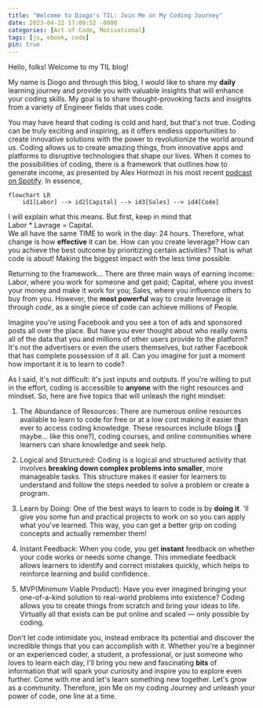 ```yaml
---
title: "Welcome to Diogo's TIL: Join Me on My Coding Journey"
date: 2023-04-22 17:09:52 -0000
categories: [Art of Code, Motivational]
tags: [js, ebook, code]
pin: true
---
```


Hello, folks! Welcome to my TIL blog!

My name is Diogo and through this blog, I would like to share my **daily** learning journey and provide you with valuable insights that will enhance your coding skills. My goal is to share thought-provoking facts and insights from a variety of Engineer fields that uses code.

You may have heard that coding is cold and hard, but that's not true. Coding can be truly exciting and inspiring, as it offers endless opportunities to create innovative solutions with the power to revolutionize the world around us. Coding allows us to create amazing things, from innovative apps and platforms to disruptive technologies that shape our lives. When it comes to the possibilities of coding, there is a framework that outlines how to generate income, as presented by Alex Hormozi in his most recent [podcast on Spotify](https://open.spotify.com/show/6YNopzKDGDwf0auIpPTIID). In essence,

```mermaid
flowchart LR
    id1[Labor] --> id2[Capital] --> id3[Sales] --> id4[Code]
```

I will explain what this means. But first, keep in mind that
<br>
Labor \* Lavrage = Capital.
<br>
We all have the same TIME to work in the day: 24 hours. Therefore, what change is how **effective** it can be. How can you create leverage? How can you achieve the best outcome by prioritizing certain activities? That is what code is about! Making the biggest impact with the less time possible.

Returning to the framework... There are three main ways of earning income: Labor, where you work for someone and get paid; Capital, where you invest your money and make it work for you; Sales, where you influence others to buy from you. However, the **most powerful** way to create leverage is through _code_, as a single piece of code can achieve millions of People.

Imagine you're using Facebook and you see a ton of ads and sponsored posts all over the place. But have you ever thought about who really owns all of the data that you and millions of other users provide to the platform? It's not the advertisers or even the users themselves, but rather Facebook that has complete possession of it all.
Can you imagine for just a moment how important it is to learn to code?

As I said, it's not difficult: it's just inputs and outputs. If you're willing to put in the effort, coding is accessible to **anyone** with the right resources and mindset. So, here are five topics that will unleash the right mindset:

1. The Abundance of Resources: There are numerous online resources available to learn to code for free or at a low cost making it easier than ever to access coding knowledge. These resources include blogs (👀 maybe... like this one?), coding courses, and online communities where learners can share knowledge and seek help.

2. Logical and Structured: Coding is a logical and structured activity that involves **breaking down complex problems into smaller**, more manageable tasks. This structure makes it easier for learners to understand and follow the steps needed to solve a problem or create a program.

3. Learn by Doing: One of the best ways to learn to code is by **doing it**. 'll give you some fun and practical projects to work on so you can apply what you've learned. This way, you can get a better grip on coding concepts and actually remember them!

4. Instant Feedback: When you code, you get **instant** feedback on whether your code works or needs some change. This immediate feedback allows learners to identify and correct mistakes quickly, which helps to reinforce learning and build confidence.

5. MVP(Minimum Viable Product): Have you ever imagined bringing your one-of-a-kind solution to real-world problems into existence? Coding allows you to create things from scratch and bring your ideas to life. Virtually all that exists can be put online and scaled — only possible by coding.

Don't let code intimidate you, instead embrace its potential and discover the incredible things that you can accomplish with it. Whether you're a beginner or an experienced coder, a student, a professional, or just someone who loves to learn each day, I'll bring you new and fascinating **bits** of information that will spark your curiosity and inspire you to explore even further. Come with me and let's learn something new together. Let's grow as a community. Therefore, join Me on my coding Journey and unleash your power of code, one line at a time.
